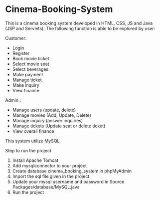 ﻿# Cinema-Booking-System

This is a cinema booking system developed in HTML, CSS, JS and Java (JSP and Servlets). The following function is able to be explored by user:

Customer:

- Login
- Register
- Book movie ticket
- Select movie seat
- Select beverages
- Make payment
- Manage ticket
- Make inquiry
- View finance

Admin :

- Manage users (update, delete)
- Manage movies (Add, Update, Delete)
- Manage inquiry (answer inquiries)
- Manage tickets (Update seat or delete ticket)
- View overall finance

This system utilize MySQL.

Step to run the project

1. Install Apache Tomcat
2. Add mysqlconnector to your project
3. Create database cinema_booking_system in phpMyAdmin
4. Import the sql file given in the project.
5. Update your mysql username and password in Source Packages/database/MySQL.java
6. Run the project
